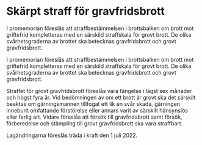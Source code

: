 # Skärpt straff för gravfridsbrott

I promemorian föreslås att straffbestämmelsen i brottsbalken om brott mot griftefrid kompletteras med en särskild straffskala för grovt brott. De olika svårhetsgraderna av brottet ska betecknas gravfridsbrott och grovt gravfridsbrott.

I promemorian föreslås att straffbestämmelsen i brottsbalken om brott mot griftefrid kompletteras med en särskild straffskala för grovt brott. De olika svårhetsgraderna av brottet ska betecknas gravfridsbrott och grovt gravfridsbrott.

Straffet för grovt gravfridsbrott föreslås vara fängelse i lägst sex månader och högst fyra år. Vid bedömningen av om ett brott är grovt ska det särskilt beaktas om gärningsmannen tillfogat ett lik en svår skada, gärningen inneburit omfattande förstörelse eller annars varit av särskilt hänsynslös eller farlig art. Vidare föreslås att försök till gravfridsbrott samt försök, förberedelse och stämpling till grovt gravfridsbrott ska vara straffbart.

Lagändringarna föreslås träda i kraft den 1 juli 2022.

